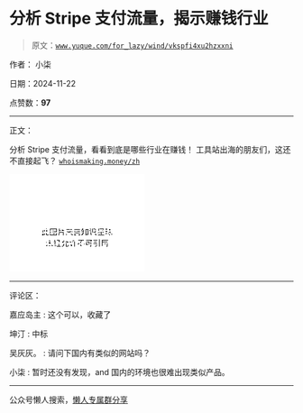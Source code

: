 # 分析 Stripe 支付流量，揭示赚钱行业

> 原文：[`www.yuque.com/for_lazy/wind/vkspfi4xu2hzxxni`](https://www.yuque.com/for_lazy/wind/vkspfi4xu2hzxxni)

作者： 小柒

日期：2024-11-22

点赞数：**97**

* * *

正文：

分析 Stripe 支付流量，看看到底是哪些行业在赚钱！ 工具站出海的朋友们，这还不直接起飞？ [`whoismaking.money/zh`](https://whoismaking.money/zh)

![](img/70a6938be07a853dad10ed6d62ed08f3.png "None")

* * *

评论区：

嘉应岛主 : 这个可以，收藏了

坤汀 : 中标

吴灰灰。 : 请问下国内有类似的网站吗？

小柒 : 暂时还没有发现，and 国内的环境也很难出现类似产品。

* * *

公众号懒人搜索，[懒人专属群分享](https://lazybook.fun/#/blog/group)